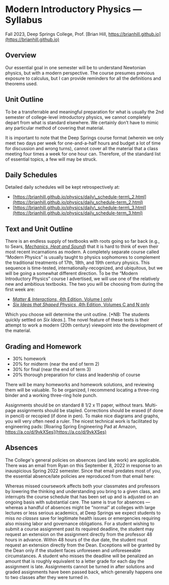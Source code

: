 # Modern Introductory Physics &mdash; Syllabus

Fall 2023, Deep Springs College, Prof. [Brian Hill, https://brianhill.github.io](https://brianhill.github.io)

## Overview

Our essential goal in one semester will be to understand Newtonian physics, but with a modern perspective. The course presumes previous exposure to calculus, but I can provide reminders for all the definitions and theorems used.

## Unit Outline

To be a transferrable and meaningful preparation for what is usually the 2nd semester of college-level introductory physics, we cannot completely depart from what is standard elsewhere. We certainly don’t have to mimic any particular method of covering that material.

It is important to note that the Deep Springs course format (wherein we only meet two days per week for one-and-a-half hours and budget a lot of time for discussion and wrong turns), cannot cover all the material that a class meeting four times a week for one hour can. Therefore, of the standard list of essential topics, a few will may be struck.

## Daily Schedules

Detailed        daily       schedules        will        be        kept       retrospectively        at:

* [https://brianhill.github.io/physics/daily\_schedule-term\_2.html](https://brianhill.github.io/physics/daily_schedule-term_2.html)
* [https://brianhill.github.io/physics/daily\_schedule-term\_3.html](https://brianhill.github.io/physics/daily_schedule-term_3.html)

## Text and Unit Outline

There is an endless supply of textbooks with roots going so far back (e.g., to Sears, [*Mechanics, Heat and Sound*](https://archive.org/details/mechanicsheatsou0000unse)) that it is hard
to think of even their most recent incarnations as modern. A completely separate course called &ldquo;Modern Physics&rdquo; is usually taught to physics sophomores to complement the traditional treatments of 17th, 18th, and 19th century physics. This sequence is time-tested, internationally-recognized, and ubiquitous, but we will be going a somewhat different direction.
To be the &ldquo;Modern Introductory Physics&rdquo; course I advertised, we will use one of the relatively new and ambitious textbooks. The two you will be choosing from during the first week are:

* [*Matter & Interactions,* 4th Edition, Volume I only](https://matterandinteractions.org)
* [*Six Ideas that Shaped Physics*, 4th Edition, Volumes C and N only](http://www.physics.pomona.edu/sixideas/)

Which you choose will determine the unit outline. \[*NB: The students quickly settled on *Six Ideas.*\]. The novel feature of these texts is their attempt to work a modern (20th century) viewpoint into the development of the material.

## Grading and Homework

* 30% homework
* 20% for midterm (near the end of term 2)
* 30% for final (near the end of term 3)
* 20% thorough preparation for class and leadership of course 

There will be many homeworks and homework solutions, and reviewing them will be valuable. To be organized, I recommend locating a three-ring binder and a working three-ring hole punch.

Assignments should be on standard 8 1/2 x 11 paper, without tears. Multi-page assignments should be stapled. Corrections should be erased (if done in pencil) or recopied (if done in pen). To make nice diagrams and graphs, you will very often need a ruler. The nicest technical work is facilitated by engineering pads: [Roaring Spring Engineering Pad at Amazon, https://a.co/d/9vkXSes](https://a.co/d/9vkXSes)

## Absences

The College's general policies on absences (and late work) are applicable. There was an email from  Ryan on this September 8, 2022 in response to an inauspicious Spring 2022 semester. Since that email predates most of you, the essential absence/late policies are reproduced from that email here:

Whereas missed coursework affects both your classmates and professors by lowering the thinking and understanding you bring to a given class, and interrupts the course schedule that has been set up and is adjusted on an ongoing basis with substantial care. The same is true for absences &mdash; whereas a handful of absences might be &ldquo;normal&rdquo; at colleges with large lectures or less serious academics, at Deep Springs we expect students to miss *no classes* save for legitimate health issues or emergencies requiring also missing labor and governance obligations. For a student wishing to submit a course assignment past its required deadline, the student may request an extension on the assignment directly from the professor 48 hours in advance. Within 48 hours of the due date, the student must request an extension directly from the Dean. Exceptions will be granted by the Dean only if the student faces unforeseen and unforeseeable circumstances. A student who misses the deadline will be penalized an amount that is roughly equivalent to a letter grade for each day the assignment is late. Assignments cannot be turned in after solutions and graded assignments have been passed back, which generally happens one to two classes after they were turned in.
